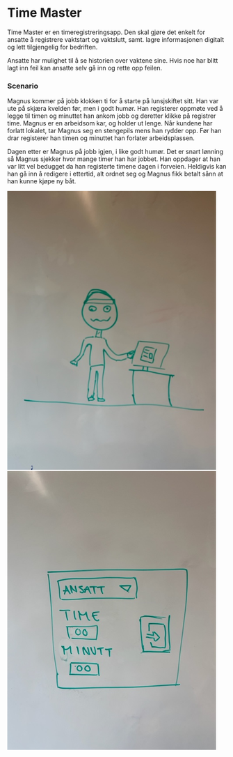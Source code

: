 # Time Master

Time Master er en timeregistreringsapp. Den skal gjøre det enkelt for ansatte å registrere vaktstart og vaktslutt, samt. lagre informasjonen digitalt og lett tilgjengelig for bedriften.

Ansatte har mulighet til å se historien over vaktene sine. Hvis noe har blitt lagt inn feil kan ansatte selv gå inn og rette opp feilen.

### Scenario
Magnus kommer på jobb klokken ti for å starte på lunsjskiftet sitt. Han var ute på skjæra kvelden før, men i godt humør. Han registerer oppmøte ved å legge til timen og minuttet han ankom jobb og deretter klikke på registrer time. Magnus er en arbeidsom kar, og holder ut lenge. Når kundene har forlatt lokalet, tar Magnus seg en stengepils mens han rydder opp. Før han drar registerer han timen og minuttet han forlater arbeidsplassen. 

Dagen etter er Magnus på jobb igjen, i like godt humør. Det er snart lønning så Magnus sjekker hvor mange timer han har jobbet. Han oppdager at han var litt vel bedugget da han registerte timene dagen i forveien. Heldigvis kan han gå inn å redigere i ettertid, alt ordnet seg og Magnus fikk betalt sånn at han kunne kjøpe ny båt. 

<img src="/docs/bilder/magnus.jpg" />
<img src="/docs/bilder/appen.jpg" />